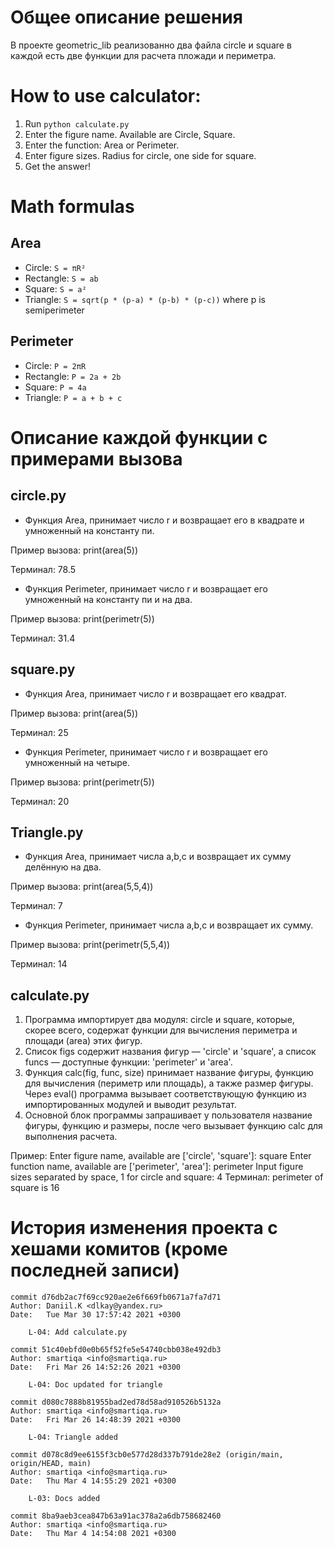 # Общее описание решения
В проекте geometric_lib реализованно два файла circle и square в каждой есть две функции для расчета пложади и периметра.

# How to use calculator:
1. Run `python calculate.py`
2. Enter the figure name. Available are Circle, Square.
3. Enter the function: Area or Perimeter.
4. Enter figure sizes. Radius for circle, one side for square.
5. Get the answer!

# Math formulas
## Area
- Circle: `S = πR²`
- Rectangle: `S = ab`
- Square: `S = a²`
- Triangle: `S = sqrt(p * (p-a) * (p-b) * (p-c))` where p is semiperimeter

## Perimeter
- Circle: `P = 2πR`
- Rectangle: `P = 2a + 2b`
- Square: `P = 4a`
- Triangle: `P = a + b + c`

# Описание каждой функции с примерами вызова

## circle.py

- Функция Area, принимает число r и возвращает его в квадрате и умноженный на константу пи.

Пример вызова:
    print(area(5))

Терминал:
    78.5

- Функция Perimeter, принимает число r и возвращает его умноженный на константу пи и на два.

Пример вызова:
    print(perimetr(5))

Терминал:
    31.4

## square.py

- Функция Area, принимает число r и возвращает его квадрат.

Пример вызова:
    print(area(5))

Терминал:
    25

- Функция Perimeter, принимает число r и возвращает его умноженный на четыре.

Пример вызова:
    print(perimetr(5))

Терминал:
    20

## Triangle.py

- Функция Area, принимает числа a,b,c и возвращает их сумму делённую на два.
    

Пример вызова:
    print(area(5,5,4))

Терминал:
    7

- Функция Perimeter, принимает числа a,b,c и возвращает их сумму.

Пример вызова:
    print(perimetr(5,5,4))

Терминал:
    14

## calculate.py

1. Программа импортирует два модуля: circle и square, которые, скорее всего, содержат функции для вычисления периметра и площади (area) этих фигур.
2. Список figs содержит названия фигур — 'circle' и 'square', а список funcs — доступные функции: 'perimeter' и 'area'.
3. Функция calc(fig, func, size) принимает название фигуры, функцию для вычисления (периметр или площадь), а также размер фигуры.
   Через eval() программа вызывает соответствующую функцию из импортированных модулей и выводит результат.
4. Основной блок программы запрашивает у пользователя название фигуры, функцию и размеры,
   после чего вызывает функцию calc для выполнения расчета.

Пример:
    Enter figure name, available are ['circle', 'square']:
    square
    Enter function name, available are ['perimeter', 'area']:
    perimeter
    Input figure sizes separated by space, 1 for circle and square:
    4
Терминал:
    perimeter of square is 16

# История изменения проекта с хешами комитов (кроме последней записи)
```
commit d76db2ac7f69cc920ae2e6f669fb0671a7fa7d71
Author: Daniil.K <dlkay@yandex.ru>
Date:   Tue Mar 30 17:57:42 2021 +0300

    L-04: Add calculate.py

commit 51c40ebfd0e0b65f52fe5e54740cbb038e492db3
Author: smartiqa <info@smartiqa.ru>
Date:   Fri Mar 26 14:52:26 2021 +0300

    L-04: Doc updated for triangle

commit d080c7888b81955bad2ed78d58ad910526b5132a
Author: smartiqa <info@smartiqa.ru>
Date:   Fri Mar 26 14:48:39 2021 +0300

    L-04: Triangle added

commit d078c8d9ee6155f3cb0e577d28d337b791de28e2 (origin/main, origin/HEAD, main)
Author: smartiqa <info@smartiqa.ru>
Date:   Thu Mar 4 14:55:29 2021 +0300

    L-03: Docs added

commit 8ba9aeb3cea847b63a91ac378a2a6db758682460
Author: smartiqa <info@smartiqa.ru>
Date:   Thu Mar 4 14:54:08 2021 +0300
```
